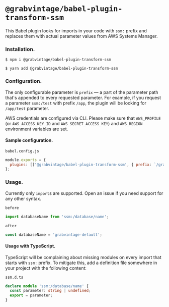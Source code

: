 # `@grabvintage/babel-plugin-transform-ssm`

This Babel plugin looks for imports in your code with `ssm:` prefix and replaces them with actual parameter values from AWS Systems Manager.

### Installation.

```shell
$ npm i @grabvintage/babel-plugin-transform-ssm
```

```shell
$ yarn add @grabvintage/babel-plugin-transform-ssm
```

### Configuration.

The only configurable parameter is `prefix` — a part of the parameter path that's appended to every requested parameter. For example, if you request a parameter `ssm:/test` with prefix `/app`, the plugin will be looking for `/app/test` parameter.

AWS credentials are configured via CLI. Please make sure that `AWS_PROFILE` (or `AWS_ACCESS_KEY_ID` and `AWS_SECRET_ACCESS_KEY`) and `AWS_REGION` environment variables are set.

#### Sample configuration.

`babel.config.js`

```js
module.exports = {
  plugins: [['@grabvintage/babel-plugin-transform-ssm', { prefix: `/grabvintage/${process.env.ENV || 'default'}` }]],
};
```

### Usage.

Currently only `import`s are supported. Open an issue if you need support for any other syntax.

`before`

```ts
import databaseName from 'ssm:/database/name';
```

`after`

```ts
const databaseName = 'grabvintage-default';
```

#### Usage with TypeScript.

TypeScript will be complaining about missing modules on every import that starts with `ssm:` prefix. To mitigate this, add a definition file somewhere in your project with the following content:

`ssm.d.ts`

```ts
declare module 'ssm:/database/name' {
  const parameter: string | undefined;
  export = parameter;
}
```
